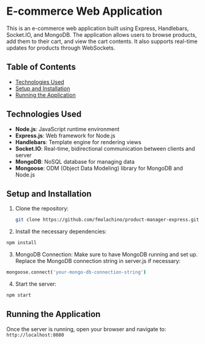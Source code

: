 # E-commerce Web Application

This is an e-commerce web application built using Express, Handlebars, Socket.IO, and MongoDB. The application allows users to browse products, add them to their cart, and view the cart contents. It also supports real-time updates for products through WebSockets.

## Table of Contents
- [Technologies Used](#technologies-used)
- [Setup and Installation](#setup-and-installation)
- [Running the Application](#running-the-application)

## Technologies Used
- **Node.js**: JavaScript runtime environment
- **Express.js**: Web framework for Node.js
- **Handlebars**: Template engine for rendering views
- **Socket.IO**: Real-time, bidirectional communication between clients and server
- **MongoDB**: NoSQL database for managing data
- **Mongoose**: ODM (Object Data Modeling) library for MongoDB and Node.js

## Setup and Installation

1. Clone the repository:
   ```bash
   git clone https://github.com/fmolachino/product-manager-express.git
   ```

2. Install the necessary dependencies:
  ```bash
  npm install
  ```

3. MongoDB Connection: Make sure to have MongoDB running and set up. Replace the MongoDB connection string in server.js if necessary:
  ```bash
  mongoose.connect('your-mongo-db-connection-string')
  ```

4. Start the server:
  ```bash
  npm start
  ```

## Running the Application
Once the server is running, open your browser and navigate to:
`http://localhost:8080
`






   

